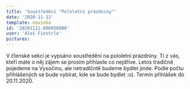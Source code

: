 ```yaml
---
title: 'Soustředění "Pololetní prázdniny"'
date: '2020-11-11'
template: novinka
id: '20201111-090856000'
user: 'Aleš Finstrle'
pictures:
---
```

V členské sekci je vypsáno soustředění na pololetní prázdniny. Ti z vás, kteří máte o něj zájem se prosím přihlaste co nejdříve. Letos tradičně pojedeme na Vysočinu, ale netradičntě budeme bydlet jinde. Podle počtu přihlášených se bude vybírat, kde se bude bydlet :o).
Termín přihlášek do 20.11.2020. 
